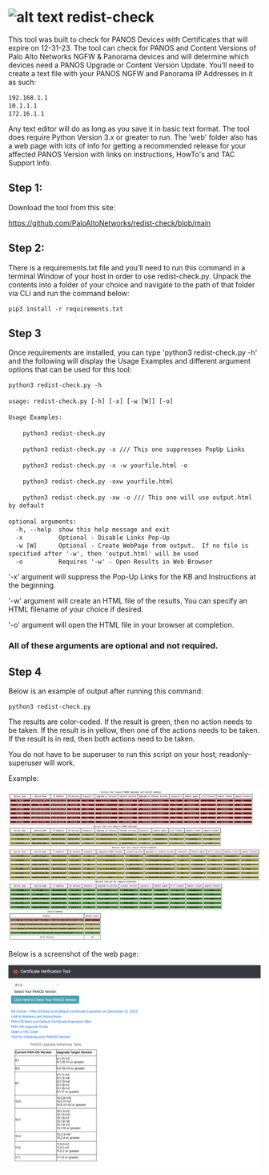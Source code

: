 # ![alt text](https://github.com/PaloAltoNetworks/redist-check/blob/main/palo.ico?raw=true) redist-check
This tool was built to check for PANOS Devices with Certificates that will expire on 12-31-23.  The tool can check for PANOS and Content Versions of Palo Alto Networks NGFW & Panorama devices and will determine which devices need a PANOS Upgrade or Content Version Update.  You’ll need to create a text file with your PANOS NGFW and Panorama IP Addresses in it as such:
```
192.168.1.1
10.1.1.1
172.16.1.1
```
Any text editor will do as long as you save it in basic text format.  The tool does require Python Version 3.x or greater to run.  The 'web' folder also has a web page with lots of info for getting a recommended release for your affected PANOS Version with links on instructions, HowTo's and TAC Support Info.  

## Step 1:

Download the tool from this site:  

https://github.com/PaloAltoNetworks/redist-check/blob/main

## Step 2:

There is a requirements.txt file and you’ll need to run this command in a terminal Window of your host in order to use redist-check.py.  Unpack the contents into a folder of your choice and navigate to the path of that folder via CLI and run the command below:

```console
pip3 install -r requirements.txt
```

## Step 3

Once requirements are installed, you can type 'python3 redist-check.py -h' and the following will display the Usage Examples and different argument options that can be used for this tool:

```console
python3 redist-check.py -h

usage: redist-check.py [-h] [-x] [-w [W]] [-o]

Usage Examples: 

	python3 redist-check.py

	python3 redist-check.py -x /// This one suppresses PopUp Links

	python3 redist-check.py -x -w yourfile.html -o

	python3 redist-check.py -oxw yourfile.html

	python3 redist-check.py -xw -o /// This one will use output.html by default

optional arguments:
  -h, --help  show this help message and exit
  -x          Optional - Disable Links Pop-Up
  -w [W]      Optional - Create WebPage from output.  If no file is specified after '-w', then 'output.html' will be used
  -o          Requires '-w' - Open Results in Web Browser

```

'-x' argument will suppress the Pop-Up Links for the KB and Instructions at the beginning.

'-w' argument will create an HTML file of the results.  You can specify an HTML filename of your choice if desired.

'-o' argument will open the HTML file in your browser at completion.

### All of these arguments are optional and not required.

## Step 4

Below is an example of output after running this command:

```
python3 redist-check.py
```
The results are color-coded.  If the result is green, then no action needs to be taken.  If the result is in yellow, then one of the actions needs to be taken.  If the result is in red, then both actions need to be taken.

You do not have to be superuser to run this script on your host; readonly-superuser will work.  

Example:

![alt text](https://github.com/PaloAltoNetworks/redist-check/blob/main/example.png?raw=true)

Below is a screenshot of the web page:


![alt text](https://github.com/PaloAltoNetworks/redist-check/blob/main/web/webpage_example.png?raw=true)
